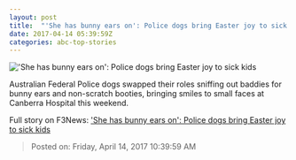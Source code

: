 ```yaml
---
layout: post
title:  "'She has bunny ears on': Police dogs bring Easter joy to sick kids"
date: 2017-04-14 05:39:59Z
categories: abc-top-stories
---
```


!['She has bunny ears on': Police dogs bring Easter joy to sick kids](http://www.abc.net.au/news/image/8445020-1x1-700x700.jpg)

Australian Federal Police dogs swapped their roles sniffing out baddies for bunny ears and non-scratch booties, bringing smiles to small faces at Canberra Hospital this weekend.


Full story on F3News: ['She has bunny ears on': Police dogs bring Easter joy to sick kids](http://www.f3nws.com/n/bTkgAD)

> Posted on: Friday, April 14, 2017 10:39:59 AM
